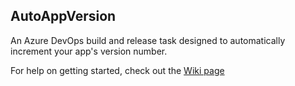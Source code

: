 ## AutoAppVersion 
An Azure DevOps build and release task designed to automatically increment your app's version number.  
  
For help on getting started, check out the [Wiki page](https://github.com/ThatBlokeCalledJay/auto-app-version/wiki)
